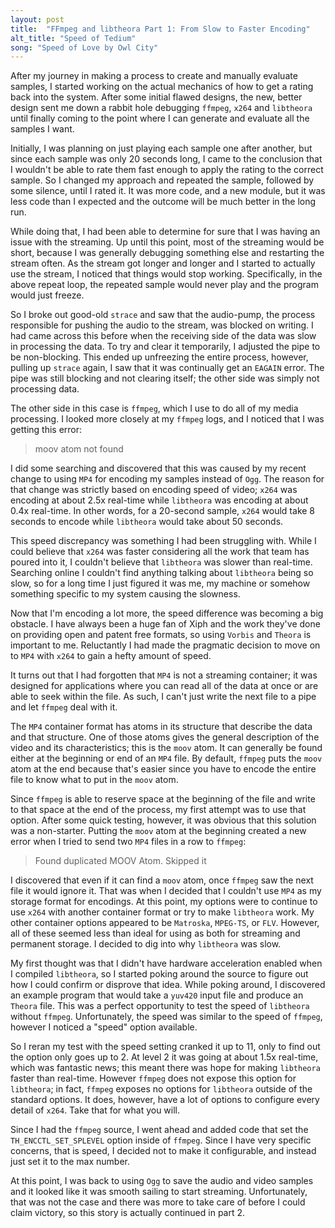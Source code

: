 ```yaml
---
layout: post
title:  "FFmpeg and libtheora Part 1: From Slow to Faster Encoding"
alt_title: "Speed of Tedium"
song: "Speed of Love by Owl City"
---
```


After my journey in making a process to create and manually evaluate samples, I
started working on the actual mechanics of how to get a rating back into the
system. After some initial flawed designs, the new, better design sent me down
a rabbit hole debugging `ffmpeg`, `x264` and `libtheora` until finally coming to
the point where I can generate and evaluate all the samples I want.

Initially, I was planning on just playing each sample one after another, but
since each sample was only 20 seconds long, I came to the conclusion that I
wouldn't be able to rate them fast enough to apply the rating to the correct
sample. So I changed my approach and repeated the sample, followed by some
silence, until I rated it. It was more code, and a new module, but it was less
code than I expected and the outcome will be much better in the long run.

While doing that, I had been able to determine for sure that I was having an
issue with the streaming. Up until this point, most of the streaming would be
short, because I was generally debugging something else and restarting the
stream often. As the stream got longer and longer and I started to actually use
the stream, I noticed that things would stop working. Specifically, in the above
repeat loop, the repeated sample would never play and the program would just
freeze.

So I broke out good-old `strace` and saw that the audio-pump, the process
responsible for pushing the audio to the stream, was blocked on writing. I had
came across this before when the receiving side of the data was slow in
processing the data. To try and clear it temporarily, I adjusted the pipe to be
non-blocking. This ended up unfreezing the entire process, however, pulling up
`strace` again, I saw that it was continually get an `EAGAIN` error. The pipe
was still blocking and not clearing itself; the other side was simply not
processing data.

The other side in this case is `ffmpeg`, which I use to do all of my media
processing. I looked more closely at my `ffmpeg` logs, and I noticed that I was
getting this error:

> moov atom not found

I did some searching and discovered that this was caused by my recent change to
using `MP4` for encoding my samples instead of `Ogg`. The reason for that change
was strictly based on encoding speed of video; `x264` was encoding at about 2.5x
real-time while `libtheora` was encoding at about 0.4x real-time. In other
words, for a 20-second sample, `x264` would take 8 seconds to encode while
`libtheora` would take about 50 seconds.

This speed discrepancy was something I had been struggling with. While I could
believe that `x264` was faster considering all the work that team has poured
into it, I couldn't believe that `libtheora` was slower than real-time.
Searching online I couldn't find anything talking about `libtheora` being so
slow, so for a long time I just figured it was me, my machine or somehow
something specific to my system causing the slowness.

Now that I'm encoding a lot more, the speed difference was becoming a big
obstacle.  I have always been a huge fan of Xiph and the work they've done on
providing open and patent free formats, so using `Vorbis` and `Theora` is
important to me. Reluctantly I had made the pragmatic decision to move on to
`MP4` with `x264` to gain a hefty amount of speed.

It turns out that I had forgotten that `MP4` is not a streaming container; it
was designed for applications where you can read all of the data at once or are
able to seek within the file. As such, I can't just write the next file to a
pipe and let `ffmpeg` deal with it.

The `MP4` container format has atoms in its structure that describe the data and
that structure. One of those atoms gives the general description of the video
and its characteristics; this is the `moov` atom. It can generally be found
either at the beginning or end of an `MP4` file. By default, `ffmpeg` puts the
`moov` atom at the end because that's easier since you have to encode the entire
file to know what to put in the `moov` atom.

Since `ffmpeg` is able to reserve space at the beginning of the file and write
to that space at the end of the process, my first attempt was to use that
option. After some quick testing, however, it was obvious that this solution was
a non-starter. Putting the `moov` atom at the beginning created a new error when
I tried to send two `MP4` files in a row to `ffmpeg`:

> Found duplicated MOOV Atom. Skipped it

I discovered that even if it can find a `moov` atom, once `ffmpeg` saw the next
file it would ignore it. That was when I decided that I couldn't use `MP4` as
my storage format for encodings. At this point, my options were to continue to
use `x264` with another container format or try to make `libtheora` work. My
other container options appeared to be `Matroska`, `MPEG-TS`, or `FLV`. However,
all of these seemed less than ideal for using as both for streaming and
permanent storage. I decided to dig into why `libtheora` was slow.

My first thought was that I didn't have hardware acceleration enabled when I
compiled `libtheora`, so I started poking around the source to figure out how I
could confirm or disprove that idea. While poking around, I discovered an
example program that would take a `yuv420` input file and produce an `Theora`
file. This was a perfect opportunity to test the speed of `libtheora` without
`ffmpeg`. Unfortunately, the speed was similar to the speed of `ffmpeg`, however
I noticed a "speed" option available.

So I reran my test with the speed setting cranked it up to 11, only to find out
the option only goes up to 2. At level 2 it was going at about 1.5x real-time,
which was fantastic news; this meant there was hope for making `libtheora`
faster than real-time. However `ffmpeg` does not expose this option for
`libtheora`; in fact, `ffmpeg` exposes no options for `libtheora` outside of the
standard options. It does, however, have a lot of options to configure every
detail of `x264`. Take that for what you will.

Since I had the `ffmpeg` source, I went ahead and added code that set the
`TH_ENCCTL_SET_SPLEVEL` option inside of `ffmpeg`. Since I have very specific
concerns, that is speed, I decided not to make it configurable, and instead just
set it to the max number.

At this point, I was back to using `Ogg` to save the audio and video samples and
it looked like it was smooth sailing to start streaming. Unfortunately, that was
not the case and there was more to take care of before I could claim victory, so
this story is actually continued in part 2.
